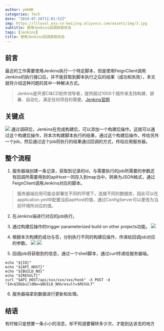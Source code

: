 ```yaml
---
author: ymkNK
categories: Tech
date: "2019-07-26T11:01:52Z"
img: https://lllovol.oss-cn-beijing.aliyuncs.com/assets/img/3.jpg
subtitle: 使用Jenkins回调获取状态
tags: [Jenkins]
title: 使用Jenkins回调获取状态
---
```

## 前言
最近的工作需要使用Jenkins执行一个特定脚本，但是使用FeignClient调用Jenkins的执行接口后，并不能获取到脚本执行之后的结果（成功和失败），本文就将介绍这种问题的其中一种解决方式。
>Jenkins是开源CI&CD软件领导者，提供超过1000个插件来支持构建、部署、自动化，满足任何项目的需要。[Jenkins官网](https://jenkins.io/zh/)

## 关键点
![](https://lllovol.oss-cn-beijing.aliyuncs.com/assets/img/pics/WX20190726-115622@2x.png)
通过调研后，Jenkins在完成构建后，可以添加一个构建后操作。这就可以通过这个构建后操作，将本次构建脚本执行的结果，通过这个构建后操作，传给另外一个job，然后通过这个job将执行的结果通过回调的方式，传给应用服务器。

## 整个流程
1. 服务器端创建一条记录，获取到记录的id，与需要执行的job所需要的参数还有回调所需要用到的apiHost一同存入到map当中，转换为JSON格式，通过FeignClient调用Jenkins对应的脚本。
>服务器端应用可能会部署在不同的环境下，连接不同的数据库，因此可以在application.yml中配置当前apiHost的值，通过ConfigServer可以更改为当前环境所对应的值。

2. 在Jenkins端进行对应的job执行。
3. 通过构建后操作的trigger parameterized build on other projects功能。
![](https://lllovol.oss-cn-beijing.aliyuncs.com/assets/img/pics/WX20190726-150927@2x.png)
4. 根据本次构建的成功与否，分别执行不同的构建后操作，传递给回调job对应的参数。
![](https://lllovol.oss-cn-beijing.aliyuncs.com/assets/img/pics/WX20190726-145102@2x.png)
![](https://lllovol.oss-cn-beijing.aliyuncs.com/assets/img/pics/WX20190726-145131@2x.png)

5. 回调job将获取到的信息，通过一个shell脚本，通过curl传递给服务器端。
```
echo "${ID}"
echo "${API_HOST}"
echo "${BUILD_NO}"
echo "${RESULT}"
curl "$API_HOST/api/xxx/xxx/xxx/hook" -X POST -d "Id=$ID&buildNo=$BUILD_NO&result=$RESULT" 
```
6. 服务器端拿到数据进行更新和处理。

## 结语
有时候只是想要一条小小的消息，却不知道要辗转多少次，才能到达该去的地方